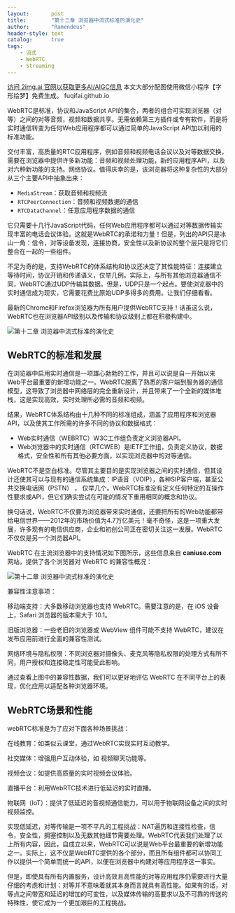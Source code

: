 ```yaml
---
layout:       post
title:        "第十二章 浏览器中流式标准的演化史"
author:       "Ramendeus"
header-style: text
catalog:      true
tags:
    - 流式
    - WebRTC
    - Streaming
---
```


[访问 2img.ai 官网以获取更多AI/AIGC信息](https://2img.ai)
本文大部分配图使用微信小程序【字形绘梦】免费生成。
fuqifai.github.io

WebRTC是标准，协议和JavaScript API的集合，两者的组合可实现浏览器（对等）之间的对等音频，视频和数据共享。无需依赖第三方插件或专有软件，而是将实时通信转变为任何Web应用程序都可以通过简单的JavaScript API加以利用的标准功能。

交付丰富，高质量的RTC应用程序，例如音频和视频电话会议以及对等数据交换，需要在浏览器中提供许多新功能：音频和视频处理功能，新的应用程序API，以及对六种新功能的支持。网络协议。值得庆幸的是，该浏览器将这种复杂性的大部分从三个主要API中抽象出来：

+   `MediaStream`：获取音频和视频流
+   `RTCPeerConnection`：音频和视频数据的通信
+   `RTCDataChannel`：任意应用程序数据的通信

它只需要十几行JavaScript代码，任何Web应用程序都可以通过对等数据传输实现丰富的电话会议体验。这就是WebRTC的承诺和力量！但是，列出的API只是冰山一角：信令，对等设备发现，连接协商，安全性以及新协议的整个层只是将它们整合在一起的一些组件。

不足为奇的是，支持WebRTC的体系结构和协议还决定了其性能特征：连接建立等待时间，协议开销和传递语义，仅举几例。实际上，与所有其他浏览器通信不同，WebRTC通过UDP传输其数据。但是，UDP只是一个起点。要使浏览器中的实时通信成为现实，它需要花费比原始UDP多得多的费用。让我们仔细看看。

最新的Chrome和Firefox浏览器为所有用户提供WebRTC支持！话虽这么说，WebRTC也在浏览器API级别以及传输和协议级别上都在积极构建中。

![第十二章 浏览器中流式标准的演化史](https://www.shxcj.com/wp-content/uploads/2024/09/image-602.png)

## WebRTC的标准和发展

在浏览器中启用实时通信是一项雄心勃勃的工作，并且可以说是自一开始以来Web平台最重要的新增功能之一。WebRTC脱离了熟悉的客户端到服务器的通信模型，这导致了浏览器中网络层的完全重新设计，并且带来了一个全新的媒体堆栈，这是实现高效，实时处理所必需的音频和视频。

结果，WebRTC体系结构由十几种不同的标准组成，涵盖了应用程序和浏览器API，以及使其工作所需的许多不同的协议和数据格式：

+   Web实时通信（WEBRTC）W3C工作组负责定义浏览器API。
+   Web浏览器中的实时通信（RTCWEB）是IETF工作组，负责定义协议，数据格式，安全性和所有其他必要方面，以实现浏览器中的对等通信。

WebRTC不是空白标准。尽管其主要目的是实现浏览器之间的实时通信，但其设计还使其可以与现有的通信系统集成：IP语音（VOIP），各种SIP客户端，甚至公共交换电话网（PSTN） ， 仅举几个。WebRTC标准没有定义任何特定的互操作性要求或API，但它们确实尝试在可能的情况下重用相同的概念和协议。

换句话说，WebRTC不仅要为浏览器带来实时通信，还要把所有的Web功能都带给电信世界——2012年的市场价值为4.7万亿美元！毫不奇怪，这是一项重大发展，许多现有的电信供应商，企业和初创公司正在密切关注这一发展。WebRTC不仅仅是另一个浏览器API。

WebRTC 在主流浏览器中的支持情况如下图所示，这些信息来自 **caniuse.com** 网站，提供了各个浏览器对 WebRTC 的兼容性概况：

![第十二章 浏览器中流式标准的演化史](https://www.shxcj.com/wp-content/uploads/2024/09/image-603.png)

兼容性注意事项：

移动端支持：大多数移动浏览器也支持 WebRTC。需要注意的是，在 iOS 设备上，Safari 浏览器的版本需大于 10.1。

旧版浏览器：一些老旧的浏览器或 WebView 组件可能不支持 WebRTC，建议在发布应用前进行全面的兼容性测试。

网络环境与隐私权限：不同浏览器对摄像头、麦克风等隐私权限的处理方式有所不同，用户授权和连接稳定性可能受此影响。

通过查看上图中的兼容性数据，我们可以更好地评估 WebRTC 在不同平台上的表现，优化应用以适配各种浏览器环境。

## WebRTC场景和性能

webRTC标准是为了应对下面各种场景挑战：

在线教育：如类似云课堂，通过WebRTC实现实时互动教学。

社交媒体：增强用户互动体验，如 视频聊天功能等。

视频会议：如提供高质量的实时视频会议体验。

直播平台：利用WebRTC技术进行低延迟的实时直播。

物联网（IoT）：提供了低延迟的音视频通信能力，可以用于物联网设备之间的实时视频监控。

实现低延迟，对等传输是一项不平凡的工程挑战：NAT遍历和连接性检查，信令，安全性，拥塞控制以及无数其他细节需要处理。WebRTC代表我们处理了以上所有内容，因此，自成立以来，WebRTC可以说是Web平台最重要的新增功能之一。实际上，这不仅是WebRTC提供的各个部分，而且所有组件都可以协同工作以提供一个简单而统一的API，以便在浏览器中构建对等应用程序这一事实。

但是，即使具有所有内置服务，设计高效且高性能的对等应用程序仍需要进行大量仔细的考虑和计划：对等并不意味着就其本身而言就具有高性能。如果有的话，对等点之间带宽和延迟的增加的可变性，以及媒体传输的高要求以及不可靠的传送的特殊性，使它成为一个更加艰巨的工程挑战。

